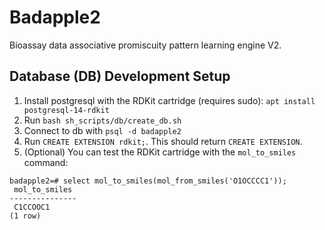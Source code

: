 # Badapple2
Bioassay data associative promiscuity pattern learning engine V2. 


## Database (DB) Development Setup
1. Install postgresql with the RDKit cartridge (requires sudo):
`apt install postgresql-14-rdkit`
2. Run `bash sh_scripts/db/create_db.sh`
3. Connect to db with `psql -d badapple2`
4. Run `CREATE EXTENSION rdkit;`. This should return `CREATE EXTENSION`.
5. (Optional) You can test the RDKit cartridge with the `mol_to_smiles` command:
```
badapple2=# select mol_to_smiles(mol_from_smiles('O1OCCCC1'));
 mol_to_smiles 
---------------
 C1CCOOC1
(1 row)
```